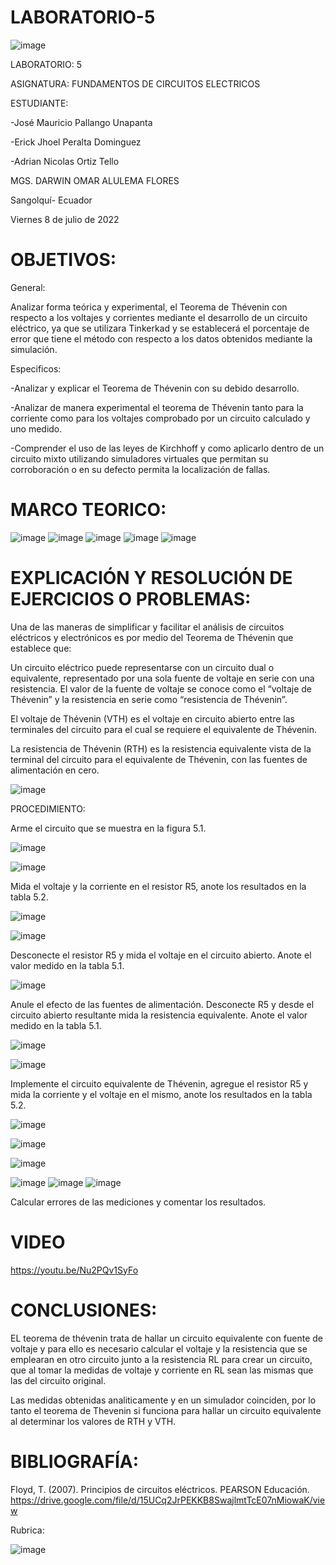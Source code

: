 # LABORATORIO-5




![image](https://user-images.githubusercontent.com/105695077/169195292-caeb0d12-8f66-4f08-bb58-2efffc44ccf5.png)




LABORATORIO: 5



ASIGNATURA: FUNDAMENTOS DE CIRCUITOS ELECTRICOS

ESTUDIANTE: 

-José Mauricio Pallango Unapanta

-Erick Jhoel Peralta Dominguez

-Adrian Nicolas Ortiz Tello 

MGS. DARWIN OMAR ALULEMA FLORES

Sangolquí- Ecuador

Viernes 8 de julio de 2022

# OBJETIVOS:

General:

Analizar forma teórica y experimental, el Teorema de Thévenin con respecto a los voltajes y corrientes mediante el desarrollo de un circuito eléctrico, ya que se utilizara Tinkerkad y se establecerá el porcentaje de error que tiene el método con respecto a los datos obtenidos mediante la simulación.

Especificos:

-Analizar y explicar el Teorema de Thévenin con su debido desarrollo.

-Analizar de manera experimental el teorema de Thévenin tanto para la corriente como para los voltajes comprobado por un circuito calculado y uno medido.

-Comprender el uso de las leyes de Kirchhoff y como aplicarlo dentro de un circuito mixto utilizando simuladores virtuales que permitan su corroboración o en su defecto permita la localización de fallas.

# MARCO TEORICO:

![image](https://user-images.githubusercontent.com/105695077/178005205-60b7e7c8-e00b-463a-af06-553787767e72.png)
![image](https://user-images.githubusercontent.com/105695077/178005255-ccc8151b-9ca9-4363-918f-65280153464c.png)
![image](https://user-images.githubusercontent.com/105695077/178005302-a6afd3a3-cf75-4d06-8d49-8fc312d3e943.png)
![image](https://user-images.githubusercontent.com/105695077/178005356-18657ae0-4852-4eaf-a7fe-a6c2624d68a4.png)
![image](https://user-images.githubusercontent.com/105695077/178005422-4448dea6-2deb-4ad2-88c2-877c42a14b6f.png)

# EXPLICACIÓN Y RESOLUCIÓN DE EJERCICIOS O PROBLEMAS:

Una de las maneras de simplificar y facilitar el análisis de circuitos eléctricos y
electrónicos es por medio del Teorema de Thévenin que establece que:

Un circuito eléctrico puede representarse con un circuito dual o equivalente,
representado por una sola fuente de voltaje en serie con una resistencia. El valor de la
fuente de voltaje se conoce como el “voltaje de Thévenin” y la resistencia en serie como
“resistencia de Thévenin”.

El voltaje de Thévenin (VTH) es el voltaje en circuito abierto entre las terminales
del circuito para el cual se requiere el equivalente de Thévenin.

La resistencia de Thévenin (RTH) es la resistencia equivalente vista de la terminal
del circuito para el equivalente de Thévenin, con las fuentes de alimentación en cero.

![image](https://user-images.githubusercontent.com/105695077/178006072-7c394702-9bcc-4418-ab49-d915cd735559.png)

PROCEDIMIENTO:

Arme el circuito que se muestra en la figura 5.1.

![image](https://user-images.githubusercontent.com/105695077/178006262-d5cae4ea-7fa9-4358-a38a-761ad077cb8d.png)

![image](https://user-images.githubusercontent.com/105695077/178007026-e4a603d4-2a17-429d-bb23-08d7f117a9b6.png)

Mida el voltaje y la corriente en el resistor R5, anote los resultados en la tabla 5.2.

![image](https://user-images.githubusercontent.com/105695077/178007524-75d03702-89fc-4e66-a123-dadba82ceba7.png)

![image](https://user-images.githubusercontent.com/105695077/178008049-bf37c20a-e030-4521-86b9-1a9dbe236e5e.png)

Desconecte el resistor R5 y mida el voltaje en el circuito abierto. Anote el valor
medido en la tabla 5.1.

![image](https://user-images.githubusercontent.com/105695077/178008315-cc10e15b-4806-4c3c-b47c-b87c87bec8fe.png)

Anule el efecto de las fuentes de alimentación. Desconecte R5 y desde el circuito
abierto resultante mida la resistencia equivalente. Anote el valor medido en la tabla 5.1.

![image](https://user-images.githubusercontent.com/105695077/178035629-ec8fe803-3dc1-4d82-a846-6b6f244d2b85.png)

![image](https://user-images.githubusercontent.com/105695077/178007690-f24cc521-e4fa-4bb8-b9a1-17dfb6e730d5.png)

Implemente el circuito equivalente de Thévenin, agregue el resistor R5 y mida la
corriente y el voltaje en el mismo, anote los resultados en la tabla 5.2.

![image](https://user-images.githubusercontent.com/105695077/178036966-031d700c-3a09-46f6-8387-13ad1b6c31be.png)

![image](https://user-images.githubusercontent.com/105695077/178007809-3c709fec-c4a4-4f8c-a751-9d2cff0b96dc.png)

![image](https://user-images.githubusercontent.com/105695077/178007837-8a26e2ce-03d4-4896-82cd-682d721cb746.png)

![image](https://user-images.githubusercontent.com/105695077/178035029-c92cf8c0-519b-4f64-a9ba-230bbd9e33be.png)
![image](https://user-images.githubusercontent.com/105695077/178035064-034fc4b5-5016-46db-b912-ee52c3ea2991.png)
![image](https://user-images.githubusercontent.com/105695077/178035122-69d5cc82-f645-4343-8c9d-baf6397749c1.png)

Calcular errores de las mediciones y comentar los resultados.

# VIDEO

https://youtu.be/Nu2PQv1SyFo

# CONCLUSIONES:

EL teorema de thévenin trata de hallar un circuito equivalente con fuente de voltaje y para ello es necesario calcular el voltaje y la resistencia que se emplearan en otro circuito junto a la resistencia RL para crear un circuito, que al tomar la medidas de voltaje y corriente en RL sean las mismas que las del circuito original.

Las medidas obtenidas analiticamente y en un simulador coinciden, por lo tanto el teorema de Thevenin si funciona para hallar un circuito equivalente al determinar los valores de RTH y VTH.

# BIBLIOGRAFÍA:

Floyd, T. (2007). Principios de circuitos eléctricos. PEARSON Educación. https://drive.google.com/file/d/15UCq2JrPEKKB8SwajlmtTcE07nMiowaK/view

Rubrica:

![image](https://user-images.githubusercontent.com/105695077/169549221-6a6d7d81-301f-4ae6-adad-f0a59a65b83e.png)


